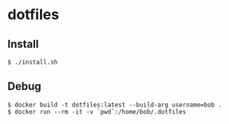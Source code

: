 # dotfiles

## Install

```console
$ ./install.sh
```

## Debug

```console
$ docker build -t dotfiles:latest --build-arg username=bob .
$ docker run --rm -it -v `pwd`:/home/bob/.dotfiles
```
